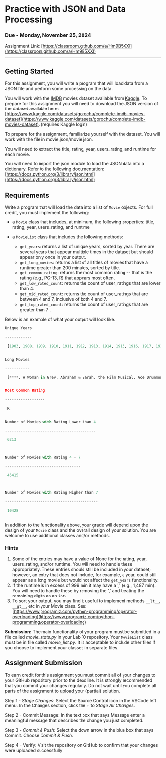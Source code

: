 # Practice with JSON and Data Processing

### Due - Monday, November 25, 2024

Assignment Link: [https://classroom.github.com/a/Hm9B5XXl](https://classroom.github.com/a/Hm9B5XXl)
 
 <hr/>


## Getting Started
For this assignment, you will write a program that will load data from a JSON file and perform some processing on the data.

You will work with the [IMDB](https://www.imdb.com/) movies dataset available
from [Kaggle](https://www.kaggle.com/). To prepare for this assignment you will
need to download the JSON version of the dataset available here:
[https://www.kaggle.com/datasets/gorochu/complete-imdb-movies-dataset](https://www.kaggle.com/datasets/gorochu/complete-imdb-movies-dataset).
(requires Kaggle login)

To prepare for the assignment, familiarize yourself with the dataset. You will work with the file in movie.json/movie.json. 

You will need to extract the title, rating, year, users_rating, and runtime for each movie.

You will need to import the json module to load the JSON data into a dictionary. Refer to the following documentation: [https://docs.python.org/3/library/json.html](https://docs.python.org/3/library/json.html)

## Requirements
Write a program that will load the data into a list of `Movie` objects. For full
credit, you must implement the following:

- a `Movie` class that includes, at minimum, the following properties: title,
  rating, year, users_rating, and runtime 
- a `MovieList` class that includes the following methods:

  - `get_years`: returns a list of unique years, sorted by year. There are several years that appear multiple times in the dataset but should appear only once in your output.
  * `get_long_movies`: returns a list of all titles of movies that have a runtime
    greater than 200 minutes, sorted by title.
  * `get_common_rating`: returns the most common rating -- that is the rating (e.g., PG-13, R) that appears most often.
  * `get_low_rated_count`: returns the count of user_ratings that are lower than 4.
  * `get_mid_rated_count`: returns the count of user_ratings that are between 4
    and 7, inclusive of both 4 and 7.
  * `get_top_rated_count`: returns the count of user_ratings that are greater than 7 . 

Below is an example of what your output will look like. 

```python
Unique Years

------------

 [1903, 1908, 1909, 1910, 1911, 1912, 1913, 1914, 1915, 1916, 1917, 1918, 1919, 1920, 1921, 1922, 1923, 1924, 1925, 1926, 1927, 1928, 1929, 1930, 1931, 1932, 1933, 1934, 1935, 1936, 1937, 1938, 1939, 1940, 1941, 1942, 1943, 1944, 1945, 1946, 1947, 1948, 1949, 1950, 1951, 1952, 1953, 1954, 1955, 1956, 1957, 1958, 1959, 1960, 1961, 1962, 1963, 1964, 1965, 1966, 1967, 1968, 1969, 1970, 1971, 1972, 1973, 1974, 1975, 1976, 1977, 1978, 1979, 1980, 1981, 1982, 1983, 1984, 1985, 1986, 1987, 1988, 1989, 1990, 1991, 1992, 1993, 1994, 1995, 1996, 1997, 1998, 1999, 2000, 2001, 2002, 2003, 2004, 2005, 2006, 2007, 2008, 2009, 2010, 2011, 2012, 2013, 2014, 2015, 2016, 2017, 2018, 2019, 2020]


Long Movies

-----------

 [****, A Woman in Grey, Abraham & Sarah, the Film Musical, Ace Drummond, Adventures of Captain Marvel, Adventures of Red Ryder, Adventures of the Flying Cadets, Atom Man vs. Superman, Batman, Batman and Robin, Battling with Buffalo Bill, Beatrice Fairfax, Ben-Hur, Blackhawk: Fearless Champion of Freedom, Blake of Scotland Yard, Blood and Honor, Brenda Starr, Reporter, Buck Rogers, Burn 'Em Up Barnes, Captain America, Captain Midnight, Captain Video, Master of the Stratosphere, Chelsea Girls, Chick Carter, Detective, Clancy of the Mounted, Custer's Last Stand, Danger Island, Dante's Inferno, Daredevils of the Red Circle, Darkest Africa, Deadwood Dick, Detective Lloyd, Dick Tracy, Dick Tracy Returns, Dick Tracy vs. Crime, Inc., Dick Tracy's G-Men, Don Winslow of the Coast Guard, Don Winslow of the Navy, Drums of Fu Manchu, Early Women Filmmakers, Exodus, Fighting with Kit Carson, Finger Prints, Flaming Frontiers, Flash Gordon, Flash Gordon's Trip to Mars, G-Men vs. The Black Dragon, Gang Busters, Gettysburg, Giant, Gods and Generals, Gone with the Wind, Gordon of Ghost City, Gunfighters of the Northwest, Hamlet, Hands Up, Haunted Harbor, Hawk of the Wilderness, Heaven's Gate, Her Dangerous Path, Heroes of the West, Holt of the Secret Service, It's a Mad Mad Mad Mad World, Jack Armstrong, Jungle Jim, Jungle Menace, Jungle Mystery, Jungle Queen, Jungle Raiders, Junior G-Men, Junior G-Men of the Air, KSI vs. Logan Paul II, King Lear, King of the Congo, King of the Royal Mounted, King of the Texas Rangers, King of the Wild, Law of the Wild, Lightning Hutch, Lipstick and Bullets, Lost City of the Jungle, Lucille Love: The Girl of Mystery, Malcolm X, Mandrake, the Magician, Manhunt of Mystery Island, Marshal Law: Reconciliation, Mutantz, Nazis and Zombies, Mysterious Doctor Satan, Mystery Mountain, Mystery of the River Boat, Nan of the North, Once Upon a Time in America, Overland Mail, Patria, Perils of Nyoka, Perils of Pauline, Perils of the Royal Mounted, Perils of the Wild, Pirate Treasure, Pirates of the High Seas, Psychotic State, Radio Patrol, Raiders of Ghost City, Red Barry, Renaldo and Clara, Riders of Death Valley, Rightways Down, River of Fundament, Roar of the Iron Horse - Rail-Blazer of the Apache Trail, Robinson Crusoe of Clipper Island, Rooster Teeth: Best of RT Shorts and Animated Adventures, Rory Gallagher: Live at Montreux, Rustlers of Red Dog, SOS Coast Guard, Scouts to the Rescue, Sea Raiders, Secret Agent X-9, Secret Agent X-9, Secret Service in Darkest Africa, Shadow of Chinatown, Son of Geronimo: Apache Avenger, Spy Smasher, Star Trek III: Redemption, Superman, Tailspin Tommy, Tailspin Tommy in The Great Air Mystery, Tarzan the Tiger, Terror Trail, Tex Granger: Midnight Rider of the Plains, The Ace of Scotland Yard, The Adventures of Frank Merriwell, The Adventures of Rex and Rinty, The Adventures of Robinson Crusoe, The Adventures of Sir Galahad, The Adventures of Smilin' Jack, The Airmail Mystery, The Amazing Exploits of the Clutching Hand, The Avenging Arrow, The Beloved Adventurer, The Black Coin, The Call of the Savage, The Carter Case, The Cremaster Cycle, The Desert Hawk, The Devil Horse, The Fighting Devil Dogs, The Fighting Marines, The Galloping Ghost, The Godfather: Part II, The Gospel of Luke, The Great Adventures of Captain Kidd, The Great Alaskan Mystery, The Great Gamble, The Greatest Adventure: The Book of Dragons, The Greatest Story Ever Told, The Green Archer, The Green Hornet, The Green Hornet Strikes Again!, The Hazards of Helen, The Hope Diamond Mystery, The House Without a Key, The Hurricane Express, The Iceman Cometh, The Irishman, The Jade Box, The King of the Kongo, The Last Frontier, The Last of the Mohicans, The Lightning Raider, The Lightning Warrior, The Lone Defender, The Lone Ranger, The Lone Ranger Rides Again, The Lost City, The Lost Jungle, The Lost Special, The Lurking Peril, The Marvel Experience, The Masked Rider, The Master Key, The Master Key, The Miracle Rider, The Monster and the Ape, The Mysterious Mr. M, The Mysterious Pilot, The Mystery Squadron, The Mystery of the Double Cross, The New Adventures of J. Rufus Wallingford, The New Adventures of Tarzan, The Oregon Trail, The Painted Stallion, The Phantom, The Phantom Creeps, The Phantom Empire, The Phantom Rider, The Phantom of the Air, The Purple Monster Strikes, The Red Rider, The Republic, The Return of Chandu, The Roaring West, The Royal Mounted Rides Again, The Scarlet Horseman, The Shadow, The Shadow of the Eagle, The Ten Commandments, The Three Musketeers, The Tiger's Trail, The Timber Queen, The Trail of the Octopus, The Trey o' Hearts, The Valley of Vanishing Men, The Vanishing Legion, The Vanishing Shadow, The Vigilante: Fighting Hero of the West, The Vigilantes Are Coming, The Whispering Shadow, The Wolf Dog, The Works and Days (of Tayoko Shiojiri in the Shiotani Basin), Tim Tyler's Luck, Undersea Kingdom, War and Peace, West Side Avenue, White Eagle, Who Pays?, Wild West Days, Winners of the West, Young Eagles, Zombie Horror Fright Fest!, Zorro Rides Again, Zorro's Black Whip, Zorro's Fighting Legion]


Most Common Rating

------------------

 R


Number of Movies with Rating Lower than 4

-----------------------------------------

 6213



Number of Movies with Rating 4 - 7

----------------------------------

 45415



Number of Movies with Rating Higher than 7

------------------------------------------

 10428
 
```


In addition to the functionality above, your grade will depend upon the design of your `Movie` class and the overall design of your solution. You are welcome to use additional classes and/or methods. 

### Hints
1. Some of the entries may have a value of None for the rating, year,
   users_rating, and/or runtime. You will need to handle these appropriately.
   These entries should still be included in your dataset; however, an entry
   that does not include, for example, a year, could still appear as a long
   movie but would not affect the `get_years` functionality.
2. If the runtime is in excess of 999 min it may have a ',' (e.g., 1,487 min).
   You will need to handle these by removing the ',' and treating the remaining
   digits as an `int`.
3. To sort your output, you may find it useful to implement methods `__lt__`, `__gt__`, etc in your Movie class. See: [https://www.programiz.com/python-programming/operator-overloading](https://www.programiz.com/python-programming/operator-overloading)

**Submission:** The main functionality of your program must be submitted in a file
called *movie_stats.py* in your Lab 10 repository. Your `MovieList` class must be in file called *movie_list.py*. It is acceptable to include
other files if you choose to implement your classes in separate files.

## Assignment Submission

To earn credit for this assignment you must commit all of your changes to your GitHub repository prior to the deadline. It is strongly recommended that you commit your changes regularly. Do not wait until you complete all parts of the assignment to upload your (partial) solution.

Step 1 - *Stage Changes*: Select the Source Control icon in the VSCode left menu. In the Changes section, click the + to *Stage All Changes*.

Step 2 - Commit Message: In the text box that says Message enter a meaningful message that describes the change you just completed.

Step 3 - *Commit & Push*: Select the down arrow in the blue box that says Commit. Choose *Commit & Push*.

Step 4 - Verify: Visit the repository on GitHub to confirm that your changes were uploaded successfully